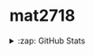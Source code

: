 # mat2718
 
<details>
  <summary>:zap: GitHub Stats</summary>

  <img align="left" alt="codeSTACKr's GitHub Stats" src="https://github-readme-stats-mat2718.vercel.app/api?username=codeSTACKr&show_icons=true&hide_border=true" />

</details>